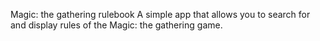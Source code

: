 Magic: the gathering rulebook
A simple app that allows you to search for and display rules of the Magic: the gathering game.
